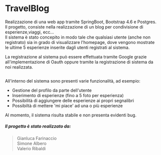 # TravelBlog
Realizzazione di una web app tramite SpringBoot, Bootstrap 4.6 e Postgres. 
Il progetto, consiste nella realizzazione di un blog per condivisione di esperienze,viaggi, ecc...<br>
Il sistema è stato concepito in modo tale che qualsiasi utente (anche non registrato) sia in grado di visualizzare l'homepage, dove vengono mostrate le ultime 5 esperienze inserite dagli utenti registrati al sistema.

La registrazione al sistema può essere effettuata tramite Google grazie all'implementazione di Oauth oppure tramite la registrazione di sistema da noi realizzata. <br>

## 

All'interno del sistema sono presenti varie funzionalità, ad esempio:
- Gestione del profilo da parte dell'utente 
- Inserimento di esperienze (fino a 5 foto per esperienza)
- Possibilità di aggiungere delle esperienze ai propri segnalibri
- Possibiltà di mettere 'mi piace' ad una o più esperienze

Al momento, il sistema risulta stabile e non presenta evidenti bug.


##### Il progetto è stato realizzato da:
>Gianluca Farinaccio<br>
>Simone Albero<br>
>Valerio Ribaldi<br>